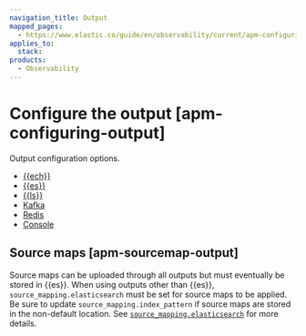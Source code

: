 ```yaml
---
navigation_title: Output
mapped_pages:
  - https://www.elastic.co/guide/en/observability/current/apm-configuring-output.html
applies_to:
  stack:
products:
  - Observability
---
```


# Configure the output [apm-configuring-output]

Output configuration options.

* [{{ech}}](/solutions/observability/apm/configure-output-for-elasticsearch-service-on-elastic-cloud.md)
* [{{es}}](/solutions/observability/apm/configure-elasticsearch-output.md)
* [{{ls}}](/solutions/observability/apm/configure-logstash-output.md)
* [Kafka](/solutions/observability/apm/configure-kafka-output.md)
* [Redis](/solutions/observability/apm/configure-redis-output.md)
* [Console](/solutions/observability/apm/configure-console-output.md)

## Source maps [apm-sourcemap-output]

Source maps can be uploaded through all outputs but must eventually be stored in {{es}}. When using outputs other than {{es}}, `source_mapping.elasticsearch` must be set for source maps to be applied. Be sure to update `source_mapping.index_pattern` if source maps are stored in the non-default location. See [`source_mapping.elasticsearch`](/solutions/observability/apm/configure-real-user-monitoring-rum.md#apm-config-sourcemapping-elasticsearch) for more details.

